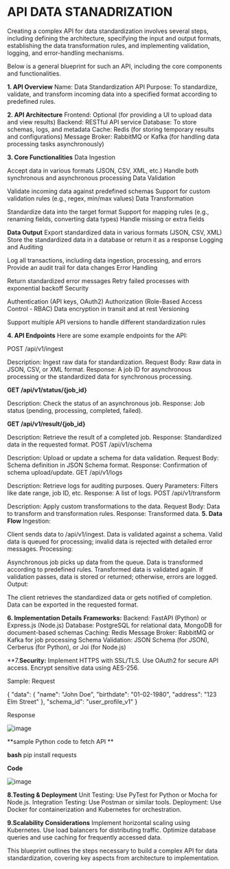 # API DATA STANADRIZATION
Creating a complex API for data standardization involves several steps, including defining the architecture, specifying the input and output formats, establishing the data transformation rules, and implementing validation, logging, and error-handling mechanisms.

Below is a general blueprint for such an API, including the core components and functionalities.

**1. API Overview**
Name: Data Standardization API
Purpose: To standardize, validate, and transform incoming data into a specified format according to predefined rules.

**2. API Architecture**
Frontend: Optional (for providing a UI to upload data and view results)
Backend: RESTful API service
Database: To store schemas, logs, and metadata
Cache: Redis (for storing temporary results and configurations)
Message Broker: RabbitMQ or Kafka (for handling data processing tasks asynchronously)

**3. Core Functionalities**
Data Ingestion

Accept data in various formats (JSON, CSV, XML, etc.)
Handle both synchronous and asynchronous processing
Data Validation

Validate incoming data against predefined schemas
Support for custom validation rules (e.g., regex, min/max values)
Data Transformation

Standardize data into the target format
Support for mapping rules (e.g., renaming fields, converting data types)
Handle missing or extra fields

**Data Output**
Export standardized data in various formats (JSON, CSV, XML)
Store the standardized data in a database or return it as a response
Logging and Auditing

Log all transactions, including data ingestion, processing, and errors
Provide an audit trail for data changes
Error Handling

Return standardized error messages
Retry failed processes with exponential backoff
Security

Authentication (API keys, OAuth2)
Authorization (Role-Based Access Control - RBAC)
Data encryption in transit and at rest
Versioning

Support multiple API versions to handle different standardization rules

**4. API Endpoints**
Here are some example endpoints for the API:

POST /api/v1/ingest

Description: Ingest raw data for standardization.
Request Body: Raw data in JSON, CSV, or XML format.
Response: A job ID for asynchronous processing or the standardized data for synchronous processing.

**GET /api/v1/status/{job_id}**

Description: Check the status of an asynchronous job.
Response: Job status (pending, processing, completed, failed).

**GET /api/v1/result/{job_id}**

Description: Retrieve the result of a completed job.
Response: Standardized data in the requested format.
POST /api/v1/schema

Description: Upload or update a schema for data validation.
Request Body: Schema definition in JSON Schema format.
Response: Confirmation of schema upload/update.
GET /api/v1/logs

Description: Retrieve logs for auditing purposes.
Query Parameters: Filters like date range, job ID, etc.
Response: A list of logs.
POST /api/v1/transform

Description: Apply custom transformations to the data.
Request Body: Data to transform and transformation rules.
Response: Transformed data.
**5. Data Flow**
Ingestion:

Client sends data to /api/v1/ingest.
Data is validated against a schema.
Valid data is queued for processing; invalid data is rejected with detailed error messages.
Processing:

Asynchronous job picks up data from the queue.
Data is transformed according to predefined rules.
Transformed data is validated again.
If validation passes, data is stored or returned; otherwise, errors are logged.
Output:

The client retrieves the standardized data or gets notified of completion.
Data can be exported in the requested format.

**6. Implementation Details**
**Frameworks:**
Backend: FastAPI (Python) or Express.js (Node.js)
Database: PostgreSQL for relational data, MongoDB for document-based schemas
Caching: Redis
Message Broker: RabbitMQ or Kafka for job processing
Schema Validation: JSON Schema (for JSON), Cerberus (for Python), or Joi (for Node.js)

**7.**Security:**
Implement HTTPS with SSL/TLS.
Use OAuth2 for secure API access.
Encrypt sensitive data using AES-256.

Sample:
Request

{
  "data": {
    "name": "John Doe",
    "birthdate": "01-02-1980",
    "address": "123 Elm Street"
  },
  "schema_id": "user_profile_v1"
}

Response

![image](https://github.com/user-attachments/assets/be595786-445d-414b-8194-eb38d871aeef)


**sample Python code to fetch API **

**bash**
pip install requests

**Code**

![image](https://github.com/user-attachments/assets/6264f32a-0b50-4cfe-90e8-b74adac366df)



**8.**Testing & Deployment****
Unit Testing: Use PyTest for Python or Mocha for Node.js.
Integration Testing: Use Postman or similar tools.
Deployment: Use Docker for containerization and Kubernetes for orchestration.

**9.**Scalability Considerations****
Implement horizontal scaling using Kubernetes.
Use load balancers for distributing traffic.
Optimize database queries and use caching for frequently accessed data.

This blueprint outlines the steps necessary to build a complex API for data standardization, covering key aspects from architecture to implementation.



